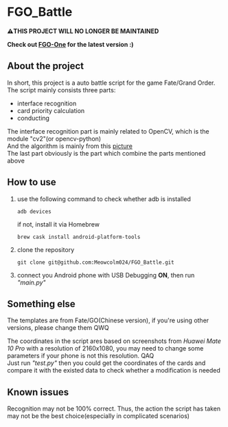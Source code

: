# FGO_Battle

__⚠️THIS PROJECT WILL NO LONGER BE MAINTAINED__

__Check out [FGO-One](https://github.com/Meowcolm024/FGO-One) for the latest version :)__  

## About the project

In short, this project is a auto battle script for the game
Fate/Grand Order.  
The script mainly consists three parts: 
* interface recognition
* card priority calculation
* conducting

The interface recognition part is mainly related to 
OpenCV, which is the module "cv2"(or opencv-python)  
And the algorithm is mainly from this 
[picture](https://upload-images.jianshu.io/upload_images/13678149-b63bcf30df4684f2.jpg?imageMogr2/auto-orient/strip%7CimageView2/2/w/1240)  
The last part obviously is the part which combine the parts 
mentioned above

## How to use

1. use the following command to check whether adb is installed
    ```
    adb devices
    ```
    if not, install it via Homebrew
    ```
    brew cask install android-platform-tools
    ```

2. clone the repository
    ```
    git clone git@github.com:Meowcolm024/FGO_Battle.git
    ```
   
3. connect you Android phone with USB Debugging __ON__, then 
run _"main.py"_

## Something else

The templates are from Fate/GO(Chinese version), if you're using
other versions, please change them QWQ

The coordinates in the script ares based on screenshots from
_Huawei Mate 10 Pro_ with a resolution of 2160x1080, you may 
need to change some parameters if your phone is not this resolution. QAQ  
Just run _"test.py"_ then you could get the coordinates of the cards
and compare it with the existed data to check whether a modification is needed

## Known issues

Recognition may not be 100% correct. Thus, the action the script has
taken may not be the best choice(especially in complicated scenarios)
